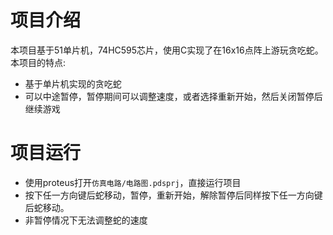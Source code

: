 # 项目介绍
本项目基于51单片机，74HC595芯片，使用C实现了在16x16点阵上游玩贪吃蛇。  
本项目的特点:  
- 基于单片机实现的贪吃蛇
- 可以中途暂停，暂停期间可以调整速度，或者选择重新开始，然后关闭暂停后继续游戏

# 项目运行
- 使用proteus打开`仿真电路/电路图.pdsprj`，直接运行项目
- 按下任一方向键后蛇移动，暂停，重新开始，解除暂停后同样按下任一方向键后蛇移动。
- 非暂停情况下无法调整蛇的速度
